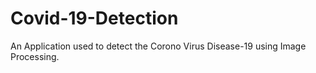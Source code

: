 # Covid-19-Detection
An Application used to detect the Corono Virus Disease-19 using Image Processing.
